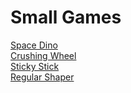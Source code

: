 # Small Games

[Space Dino](dino.html) <br>
[Crushing Wheel](workspin.html) <br>
[Sticky Stick](stickystick.html) <br>
[Regular Shaper](regularshaper.html) <br>
